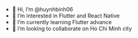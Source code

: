 - 👋 Hi, I’m @huynhbinh06
- 👀 I’m interested in Flutter and React Native
- 🌱 I’m currently learning Flutter advance
- 💞️ I’m looking to collaborate on Ho Chi Minh city
